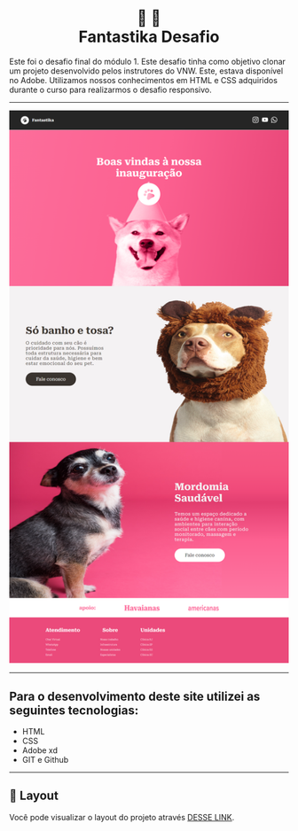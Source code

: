 <h1 align="center">
 🐾 🐶<br>Fantastika Desafio 
</h1>
Este foi o desafio final do módulo 1. Este desafio tinha como objetivo clonar um projeto desenvolvido pelos instrutores do VNW. Este, estava disponível no Adobe.
Utilizamos nossos conhecimentos em HTML e CSS adquiridos durante o curso para realizarmos o desafio responsivo. 

---

![Resultado final do projeto](assets/final.png)

---

## Para o desenvolvimento deste site utilizei as seguintes tecnologias:
- HTML
- CSS
- Adobe xd
- GIT e Github

---

## 🔖 Layout

Você pode visualizar o layout do projeto através [DESSE LINK](https://xd.adobe.com/view/c20d8ff9-baf0-4a06-b200-3ffde9c66040-975e/screen/af5cc547-c866-4eef-a092-487cd6f6c6aa/?authuser=0).